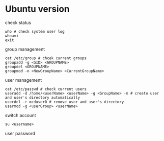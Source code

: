 # Ubuntu version

check status
```
who # check system user log
whoami
exit
```

group management
```
cat /etc/group # chcek current groups
groupadd -g <GID> <GROUPNAME>
groupdel <GROUPNAME>
groupmod -n <NewGroupName> <CurrentGroupName> 
```

user management
```
cat /etc/passwd # check current users
useradd -d /home/<userName> <userName> -g <GroupName> -m # create user and user's directory automatically
userdel -r mcduser0 # remove user and user's directory
usermod -g <userGroup> <userName>
```

switch account
```
su <username>
```

user password
```

```
